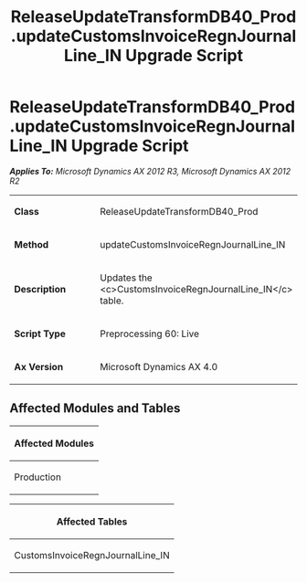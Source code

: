 ﻿---
title: ReleaseUpdateTransformDB40_Prod.updateCustomsInvoiceRegnJournalLine_IN Upgrade Script
TOCTitle: ReleaseUpdateTransformDB40_Prod.updateCustomsInvoiceRegnJournalLine_IN Upgrade Script
ms:assetid: 4f11ac23-f9e6-5ea3-2e3b-6d6eb322d76b
ms:mtpsurl: https://msdn.microsoft.com/en-us/library/JJ685479(v=AX.60)
ms:contentKeyID: 49708182
ms.date: 05/18/2015
mtps_version: v=AX.60
---

# ReleaseUpdateTransformDB40\_Prod.updateCustomsInvoiceRegnJournalLine\_IN Upgrade Script 


_**Applies To:** Microsoft Dynamics AX 2012 R3, Microsoft Dynamics AX 2012 R2_

<table>
<colgroup>
<col style="width: 50%" />
<col style="width: 50%" />
</colgroup>
<tbody>
<tr class="odd">
<td><p><strong>Class</strong></p></td>
<td><p>ReleaseUpdateTransformDB40_Prod</p></td>
</tr>
<tr class="even">
<td><p><strong>Method</strong></p></td>
<td><p>updateCustomsInvoiceRegnJournalLine_IN</p></td>
</tr>
<tr class="odd">
<td><p><strong>Description</strong></p></td>
<td><p>Updates the &lt;c&gt;CustomsInvoiceRegnJournalLine_IN&lt;/c&gt; table.</p></td>
</tr>
<tr class="even">
<td><p><strong>Script Type</strong></p></td>
<td><p>Preprocessing 60: Live</p></td>
</tr>
<tr class="odd">
<td><p><strong>Ax Version</strong></p></td>
<td><p>Microsoft Dynamics AX 4.0</p></td>
</tr>
</tbody>
</table>


## Affected Modules and Tables

<table>
<colgroup>
<col style="width: 100%" />
</colgroup>
<thead>
<tr class="header">
<th><p>Affected Modules</p></th>
</tr>
</thead>
<tbody>
<tr class="odd">
<td><p>Production</p></td>
</tr>
</tbody>
</table>


<table>
<colgroup>
<col style="width: 100%" />
</colgroup>
<thead>
<tr class="header">
<th><p>Affected Tables</p></th>
</tr>
</thead>
<tbody>
<tr class="odd">
<td><p>CustomsInvoiceRegnJournalLine_IN</p></td>
</tr>
</tbody>
</table>

  


